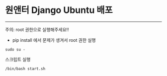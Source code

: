 # 원앤터 Django Ubuntu 배포

---

주의: root 권한으로 실행해주세요!!
- pip install 에서 문제가 생겨서 root 권한 실행 

```
sudo su -
```

스크립트 실행

```
/bin/bash start.sh
```
